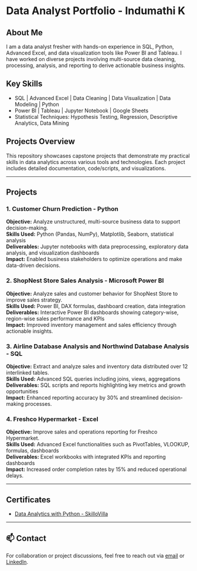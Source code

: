 # Data Analyst Portfolio - Indumathi K

## About Me
I am a data analyst fresher with hands-on experience in SQL, Python, Advanced Excel, and data visualization tools like Power BI and Tableau. I have worked on diverse projects involving multi-source data cleaning, processing, analysis, and reporting to derive actionable business insights.

## Key Skills
- SQL | Advanced Excel | Data Cleaning | Data Visualization | Data Modeling | Python  
- Power BI | Tableau | Jupyter Notebook | Google Sheets  
- Statistical Techniques: Hypothesis Testing, Regression, Descriptive Analytics, Data Mining  

## Projects Overview
This repository showcases capstone projects that demonstrate my practical skills in data analytics across various tools and technologies. Each project includes detailed documentation, code/scripts, and visualizations.

---

## Projects

### 1. Customer Churn Prediction - Python  
**Objective:** Analyze unstructured, multi-source business data to support decision-making.  
**Skills Used:** Python (Pandas, NumPy), Matplotlib, Seaborn, statistical analysis  
**Deliverables:** Jupyter notebooks with data preprocessing, exploratory data analysis, and visualization dashboards    
**Impact:** Enabled business stakeholders to optimize operations and make data-driven decisions.

### 2. ShopNest Store Sales Analysis - Microsoft Power BI  
**Objective:** Analyze sales and customer behavior for ShopNest Store to improve sales strategy.  
**Skills Used:** Power BI, DAX formulas, dashboard creation, data integration  
**Deliverables:** Interactive Power BI dashboards showing category-wise, region-wise sales performance and KPIs  
**Impact:** Improved inventory management and sales efficiency through actionable insights.

### 3. Airline Database Analysis and Northwind Database Analysis - SQL  
**Objective:** Extract and analyze sales and inventory data distributed over 12 interlinked tables.  
**Skills Used:** Advanced SQL queries including joins, views, aggregations  
**Deliverables:** SQL scripts and reports highlighting key metrics and growth opportunities  
**Impact:** Enhanced reporting accuracy by 30% and streamlined decision-making processes.

### 4. Freshco Hypermarket - Excel  
**Objective:** Improve sales and operations reporting for Freshco Hypermarket.  
**Skills Used:** Advanced Excel functionalities such as PivotTables, VLOOKUP, formulas, dashboards  
**Deliverables:** Excel workbooks with integrated KPIs and reporting dashboards  
**Impact:** Increased order completion rates by 15% and reduced operational delays.

---

## Certificates
- [Data Analytics with Python - SkilloVilla](https://www.skillovilla.com/certificate/0E9BBVOR)

---

## 📫 Contact
For collaboration or project discussions, feel free to reach out via [email](mailto:indumathi1528@gmail.com) or [LinkedIn](https://www.linkedin.com/in/indumathi-k-833676235/).
